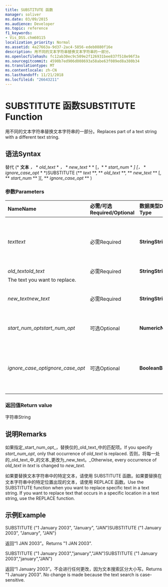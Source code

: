 ```yaml
---
title: SUBSTITUTE 函数
manager: soliver
ms.date: 03/09/2015
ms.audience: Developer
ms.topic: reference
f1_keywords:
- Vis_DSS.chm60115
localization_priority: Normal
ms.assetid: 4a27663a-9d37-2ac4-5856-edeb0880f16e
description: 用不同的文本字符串替换文本字符串的一部分。
ms.openlocfilehash: fc12ab30ec9c509e2f126931bee837f518e96f3a
ms.sourcegitcommit: 4590b7ed906d008693a58abe63f089ed8a380b34
ms.translationtype: MT
ms.contentlocale: zh-CN
ms.lasthandoff: 11/21/2018
ms.locfileid: "26643211"
---
```

# <a name="substitute-function"></a><span data-ttu-id="ec019-103">SUBSTITUTE 函数</span><span class="sxs-lookup"><span data-stu-id="ec019-103">SUBSTITUTE Function</span></span>

<span data-ttu-id="ec019-104">用不同的文本字符串替换文本字符串的一部分。</span><span class="sxs-lookup"><span data-stu-id="ec019-104">Replaces part of a text string with a different text string.</span></span> 
  
## <a name="syntax"></a><span data-ttu-id="ec019-105">语法</span><span class="sxs-lookup"><span data-stu-id="ec019-105">Syntax</span></span>

 <span data-ttu-id="ec019-106">替代 (\* **文本** *，* \* *old_text* \* *，* \* *new_text* \* \* [，\* \* *start_num* \* *] [，* \* *ignore_case_opt* \* \*)</span><span class="sxs-lookup"><span data-stu-id="ec019-106">SUBSTITUTE (\*\* *text* \*\*, \*\* *old_text* \*\*, \*\* *new_text* \*\* [, \*\* *start_num* \*\* ][, \*\* *ignore_case_opt* \*\* )</span></span> 
  
### <a name="parameters"></a><span data-ttu-id="ec019-107">参数</span><span class="sxs-lookup"><span data-stu-id="ec019-107">Parameters</span></span>

|<span data-ttu-id="ec019-108">**Name**</span><span class="sxs-lookup"><span data-stu-id="ec019-108">**Name**</span></span>|<span data-ttu-id="ec019-109">**必需/可选**</span><span class="sxs-lookup"><span data-stu-id="ec019-109">**Required/Optional**</span></span>|<span data-ttu-id="ec019-110">**数据类型**</span><span class="sxs-lookup"><span data-stu-id="ec019-110">**Data Type**</span></span>|<span data-ttu-id="ec019-111">**Description**</span><span class="sxs-lookup"><span data-stu-id="ec019-111">**Description**</span></span>|
|:-----|:-----|:-----|:-----|
| <span data-ttu-id="ec019-112">_text_</span><span class="sxs-lookup"><span data-stu-id="ec019-112">_text_</span></span> <br/> |<span data-ttu-id="ec019-113">必需</span><span class="sxs-lookup"><span data-stu-id="ec019-113">Required</span></span>  <br/> |<span data-ttu-id="ec019-114">**String**</span><span class="sxs-lookup"><span data-stu-id="ec019-114">**String**</span></span> <br/> | <span data-ttu-id="ec019-115">要替换其字符的文本或对包含要替换其字符的文本的单元格的引用。</span><span class="sxs-lookup"><span data-stu-id="ec019-115">The text or the reference to a cell containing text for which you want to substitute characters.</span></span>  <br/> |
| <span data-ttu-id="ec019-116">_old_text_</span><span class="sxs-lookup"><span data-stu-id="ec019-116">_old_text_</span></span> <br/> |<span data-ttu-id="ec019-117">必需</span><span class="sxs-lookup"><span data-stu-id="ec019-117">Required</span></span>  <br/> |<span data-ttu-id="ec019-118">**String**</span><span class="sxs-lookup"><span data-stu-id="ec019-118">**String**</span></span> <br/> | <span data-ttu-id="ec019-119">要替换的文本。 
</span><span class="sxs-lookup"><span data-stu-id="ec019-119">The text you want to replace.</span></span>  <br/> |
| <span data-ttu-id="ec019-120">_new_text_</span><span class="sxs-lookup"><span data-stu-id="ec019-120">_new_text_</span></span> <br/> |<span data-ttu-id="ec019-121">必需</span><span class="sxs-lookup"><span data-stu-id="ec019-121">Required</span></span>  <br/> |<span data-ttu-id="ec019-122">**String**</span><span class="sxs-lookup"><span data-stu-id="ec019-122">**String**</span></span> <br/> | <span data-ttu-id="ec019-123">您想要用于替换_old_text_的文本。</span><span class="sxs-lookup"><span data-stu-id="ec019-123">The text you want to use to replace  _old_text_.</span></span>  <br/> |
| <span data-ttu-id="ec019-124">_start_num_opt_</span><span class="sxs-lookup"><span data-stu-id="ec019-124">_start_num_opt_</span></span> <br/> |<span data-ttu-id="ec019-125">可选</span><span class="sxs-lookup"><span data-stu-id="ec019-125">Optional</span></span>  <br/> |<span data-ttu-id="ec019-126">**Numeric**</span><span class="sxs-lookup"><span data-stu-id="ec019-126">**Numeric**</span></span> <br/> |<span data-ttu-id="ec019-127">指定要替换 old_text 的哪个匹配项。</span><span class="sxs-lookup"><span data-stu-id="ec019-127">Specifies which occurrences of old_text to replace.</span></span>  <br/> |
| <span data-ttu-id="ec019-128">_ignore_case_opt_</span><span class="sxs-lookup"><span data-stu-id="ec019-128">_ignore_case_opt_</span></span> <br/> |<span data-ttu-id="ec019-129">可选</span><span class="sxs-lookup"><span data-stu-id="ec019-129">Optional</span></span>  <br/> |<span data-ttu-id="ec019-130">**Boolean**</span><span class="sxs-lookup"><span data-stu-id="ec019-130">**Boolean**</span></span> <br/> |<span data-ttu-id="ec019-p101">如果区分大小写，则其值为 FALSE；否则为 TRUE。默认值为 FALSE。</span><span class="sxs-lookup"><span data-stu-id="ec019-p101">FALSE if case-sensitive; otherwise, TRUE. The default is FALSE.</span></span>  <br/> |
   
### <a name="return-value"></a><span data-ttu-id="ec019-133">返回值</span><span class="sxs-lookup"><span data-stu-id="ec019-133">Return value</span></span>

<span data-ttu-id="ec019-134">字符串</span><span class="sxs-lookup"><span data-stu-id="ec019-134">String</span></span>
  
## <a name="remarks"></a><span data-ttu-id="ec019-135">说明</span><span class="sxs-lookup"><span data-stu-id="ec019-135">Remarks</span></span>

 <span data-ttu-id="ec019-136">如果指定_start_num_opt_，替换仅的_old_text_中的匹配项。</span><span class="sxs-lookup"><span data-stu-id="ec019-136">If you specify  _start_num_opt_, only that occurrence of  _old_text_ is replaced.</span></span> <span data-ttu-id="ec019-137">否则，将每一处的_old_text_中_的文本_更改为_new_text。_</span><span class="sxs-lookup"><span data-stu-id="ec019-137">Otherwise, every occurrence of  _old_text_ in  _text_ is changed to  _new_text._</span></span>
  
<span data-ttu-id="ec019-p103">如果要替换文本字符串中的特定文本，请使用 SUBSTITUTE 函数。如果要替换在文本字符串中的特定位置出现的文本，请使用 REPLACE 函数。</span><span class="sxs-lookup"><span data-stu-id="ec019-p103">Use the SUBSTITUTE function when you want to replace specific text in a text string. If you want to replace text that occurs in a specific location in a text string, use the REPLACE function.</span></span>
  
## <a name="example"></a><span data-ttu-id="ec019-140">示例</span><span class="sxs-lookup"><span data-stu-id="ec019-140">Example</span></span>

<span data-ttu-id="ec019-141">SUBSTITUTE ("1 January 2003", "January", "JAN")</span><span class="sxs-lookup"><span data-stu-id="ec019-141">SUBSTITUTE ("1 January 2003", "January", "JAN")</span></span> 
  
<span data-ttu-id="ec019-142">返回“1 JAN 2003”。</span><span class="sxs-lookup"><span data-stu-id="ec019-142">Returns "1 JAN 2003".</span></span> 
  
<span data-ttu-id="ec019-143">SUBSTITUTE ("1 January 2003","january","JAN")</span><span class="sxs-lookup"><span data-stu-id="ec019-143">SUBSTITUTE ("1 January 2003","january","JAN")</span></span> 
  
<span data-ttu-id="ec019-p104">返回“1 January 2003”。不会进行任何更改，因为文本搜索区分大小写。</span><span class="sxs-lookup"><span data-stu-id="ec019-p104">Returns "1 January 2003". No change is made because the text search is case-sensitive.</span></span> 
  

